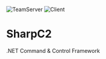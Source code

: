 ![TeamServer](https://github.com/SharpC2/SharpC2/workflows/TeamServer/badge.svg?branch=master)
![Client](https://github.com/SharpC2/SharpC2/workflows/Client/badge.svg?branch=master)

# SharpC2
.NET Command &amp; Control Framework
